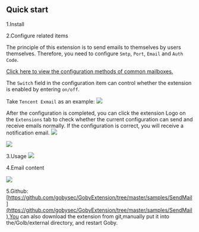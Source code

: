 ## Quick start

1.Install

2.Configure related items

The principle of this extension is to send emails to themselves by users themselves. Therefore, you need to configure `Smtp`, `Port`, `Email` and `Auth Code`.

[Click here  to view the configuration methods of common mailboxes.](https://blog.csdn.net/o_o814222198/article/details/100110288)

The `Switch` field in the configuration item can control whether the extension is enabled by entering `on/off`.

Take `Tencent Exmail` as an example:
![](https://gobies.org//SendMail_1.jpg)

After the configuration is completed, you can click the extension Logo on the `Extensions` tab to check whether the current configuration can send and receive emails normally. If the configuration is correct, you will receive a notification email.
![](https://gobies.org//SendMail_2.gif)

![](https://gobies.org//SendMail_3.jpg)

3.Usage 
![](https://gobies.org//SendMail_4.gif)

4.Email content

<img src="https://gobies.org//SendMail_5.jpg" style="margin:15px auto;display:block;" />

5.Github: [https://github.com/gobysec/GobyExtension/tree/master/samples/SendMail](https://github.com/gobysec/GobyExtension/tree/master/samples/SendMail),You can also download the extension from git,manually put it into the/Golb/external directory, and restart Goby.
